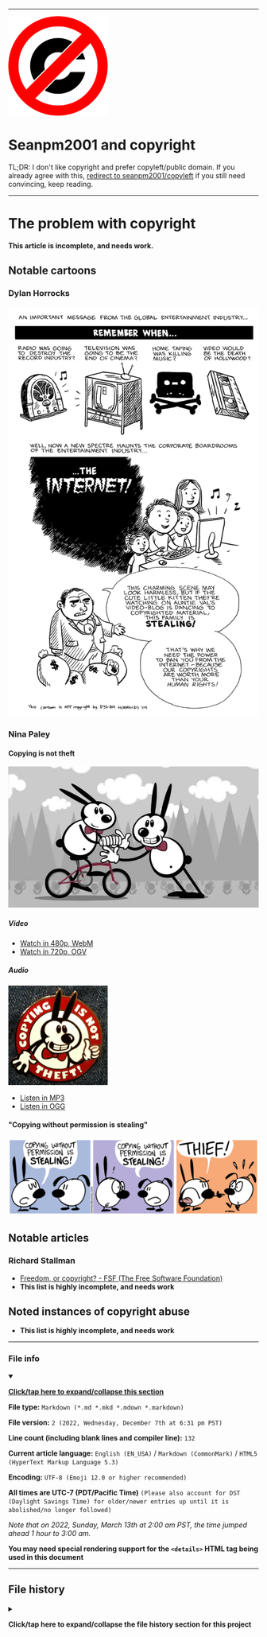 
***

<img alt="Anti-copyright symbol/logo failed to load. Click/tap here to attempt to view it" src="/No-Copyright-Symbol.png" width="200" height="200"/>

# Seanpm2001 and copyright

TL;DR: I don't like copyright and prefer copyleft/public domain. If you already agree with this, [redirect to seanpm2001/copyleft](https://github.com/seanpm2001/Copyleft/) if you still need convincing, keep reading.

***

# The problem with copyright

**This article is incomplete, and needs work.**

## Notable cartoons

### Dylan Horrocks

![/Graphics/The-Internet/Cartoons/THE_INTERNET_corpboardroom.png](/Graphics/The-Internet/Cartoons/THE_INTERNET_corpboardroom.png)

### Nina Paley

#### Copying is not theft

![/Videos/Nina_Paley/MinuteMemes/Copying-is-not-theft/800px-Copying_Is_Not_Theft_Thumbnail.jpg](/Videos/Nina_Paley/MinuteMemes/Copying-is-not-theft/800px-Copying_Is_Not_Theft_Thumbnail.jpg)

##### Video

- [Watch in 480p, WebM](/Videos/Nina_Paley/MinuteMemes/Copying-is-not-theft/WebM/480p/Copying_Is_Not_Theft.webm.480p.webm)
- [Watch in 720p, OGV](/Videos/Nina_Paley/MinuteMemes/Copying-is-not-theft/OGV/720p/Copying_is_not_theft_720p.ogv)

##### Audio

<!-- ![/Audio/Nina_Paley/MinuteMemes/Copying-is-not-theft/GlamCamp_NY_Kippelboy_nina_Paley_(2).jpeg](/Audio/Nina_Paley/MinuteMemes/Copying-is-not-theft/GlamCamp_NY_Kippelboy_nina_Paley_(2).jpeg) !-->

<img alt="Copying is not theft pin image failed to load. Click/tap here to attempt to view it" src="/Audio/Nina_Paley/MinuteMemes/Copying-is-not-theft/GlamCamp_NY_Kippelboy_nina_Paley_(2).jpeg" width="200" height="200"/>


- [Listen in MP3](/Audio/Nina_Paley/MinuteMemes/Copying-is-not-theft/MP3/Copying_Is_Not_Theft.mp3)
- [Listen in OGG](/Audio/Nina_Paley/MinuteMemes/Copying-is-not-theft/OGG/Copying_Is_Not_Theft.ogg)

#### "Copying without permission is stealing"

![/Graphics/Nina_Paley/ME_109_Thief.png](/Graphics/Nina_Paley/ME_109_Thief.png)

## Notable articles

### Richard Stallman

- [Freedom, or copyright? - FSF (The Free Software Foundation)](https://www.gnu.org/philosophy/freedom-or-copyright.en.html)
- **This list is highly incomplete, and needs work**

## Noted instances of copyright abuse

- **This list is highly incomplete, and needs work**

***

### File info

<details open><summary><p lang="en"><b><u>Click/tap here to expand/collapse this section</u></b></p></summary>

**File type:** `Markdown (*.md *.mkd *.mdown *.markdown)`

**File version:** `2 (2022, Wednesday, December 7th at 6:31 pm PST)`

**Line count (including blank lines and compiler line):** `132`

**Current article language:** `English (EN_USA)` / `Markdown (CommonMark)` / `HTML5 (HyperText Markup Language 5.3)`

**Encoding:** `UTF-8 (Emoji 12.0 or higher recommended)`

**All times are UTC-7 (PDT/Pacific Time)** `(Please also account for DST (Daylight Savings Time) for older/newer entries up until it is abolished/no longer followed)`

_Note that on 2022, Sunday, March 13th at 2:00 am PST, the time jumped ahead 1 hour to 3:00 am._

**You may need special rendering support for the `<details>` HTML tag being used in this document**

</details>

***

## File history

<details><summary><p lang="en"><b>Click/tap here to expand/collapse the file history section for this project</b></p></summary>

<details><summary><p lang="en"><b>Version 1 (2022, Wednesday, December 7th at 12:34 pm PSTb></p></summary>

**This version was made by:** [`@seanpm2001`](https://github.com/seanpm2001/)

> Changes:

- [x] Started the file
- [x] Added the title section
- [x] Added the `Seanpm2001 and copyright` section
- [x] Added the `Notable cartoons` section
- - [x] Added the `Dylan Horrocks` subsection
- - [x] Added the `Nina Paley` subsection
- - - [x] Added the `Coyping is not theft` sub-sub-section
- - - - [x] Added the `Video` sub-sub-sub-section
- - - - [x] Added the `Audio` sub-sub-sub-section
- - - [x] Added the `"Copying without permission is stealing"` sub-subsection
- [x] Added the `Notable articles` section
- - [x] Added the `Richard Stallman` subsection
- [x] Added the `Noted instances of copyright abuse` section
- [x] Added the `file version timestamp` section
- [ ] No other changes in version 1

</details>

<details><summary><p lang="en"><b>Version 2 (2022, Wednesday, December 7th at 6:31 pm PSTb></p></summary>

**This version was made by:** [`@seanpm2001`](https://github.com/seanpm2001/)

- [x] Added the `No copyright symbol` image to the top
- [x] Placed several sections into the newly created `The problem with copyright` section
- [x] Resized the `Copying is not theft` audio thumbnail image
- [x] Removed the file version timestamp, in favor of the file info section
- [x] Added the `file info` section
- - [x] Added the version number
- - [x] Added the version date
- - [x] Added the line count
- [x] Added the `file history` section
- - [x] Added an entry for version 1
- - [x] Added an entry for version 2
- [ ] No other changes in version 2

</details>

***
